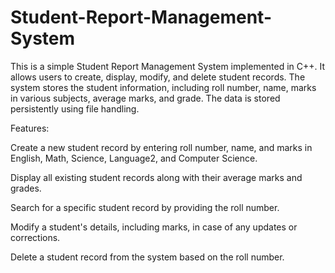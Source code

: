 # Student-Report-Management-System
This is a simple Student Report Management System implemented in C++. It allows users to create, display, modify, and delete student records. The system stores the student information, including roll number, name, marks in various subjects, average marks, and grade. The data is stored persistently using file handling.

Features:

Create a new student record by entering roll number, name, and marks in English, Math, Science, Language2, and Computer Science.

Display all existing student records along with their average marks and grades.

Search for a specific student record by providing the roll number.

Modify a student's details, including marks, in case of any updates or corrections.

Delete a student record from the system based on the roll number.
